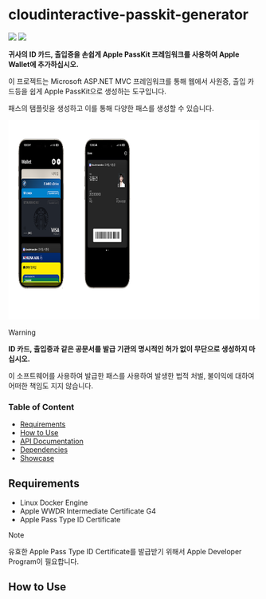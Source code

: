 # cloudinteractive-passkit-generator
<img src="https://img.shields.io/badge/Docker-2496ED?style=for-the-badge&logo=Docker&logoColor=white"> <img src="https://img.shields.io/badge/ASP.NET-512BD4?style=for-the-badge&logo=blazor&logoColor=white">

**귀사의 ID 카드, 출입증을 손쉽게 Apple PassKit 프레임워크를 사용하여 Apple Wallet에 추가하십시오.**

이 프로젝트는 Microsoft ASP.NET MVC 프레임워크를 통해 웹에서 사원증, 출입 카드등을 쉽게 Apple PassKit으로 생성하는 도구입니다.

패스의 탬플릿을 생성하고 이를 통해 다양한 패스를 생성할 수 있습니다.

<img src="img/title.png" style="height: 400px">

>[!WARNING]
>**ID 카드, 출입증과 같은 공문서를 발급 기관의 명시적인 허가 없이 무단으로 생성하지 마십시오.**
>
> 이 소프트웨어를 사용하여 발급한 패스를 사용하여 발생한 법적 처벌, 불이익에 대하여 어떠한 책임도 지지 않습니다.

### Table of Content
- [Requirements](#requirements)
- [How to Use](#how-to-use)
- [API Documentation](#api-documentation)
- [Dependencies](#dependencies)
- [Showcase](#showcase)

## Requirements

- Linux Docker Engine
- Apple WWDR Intermediate Certificate G4
- Apple Pass Type ID Certificate

>[!NOTE]
>유효한 Apple Pass Type ID Certificate를 발급받기 위해서 Apple Developer Program이 필요합니다.

## How to Use
